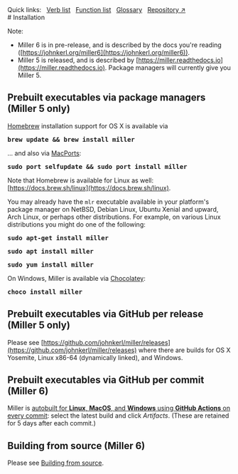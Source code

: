 <!---  PLEASE DO NOT EDIT DIRECTLY. EDIT THE .md.in FILE PLEASE. --->
<div>
<span class="quicklinks">
Quick links:
&nbsp;
<a class="quicklink" href="../reference-verbs/index.html">Verb list</a>
&nbsp;
<a class="quicklink" href="../reference-dsl-builtin-functions/index.html">Function list</a>
&nbsp;
<a class="quicklink" href="../glossary/index.html">Glossary</a>
&nbsp;
<a class="quicklink" href="https://github.com/johnkerl/miller" target="_blank">Repository ↗</a>
</span>
</div>
# Installation

Note:

* Miller 6 is in pre-release, and is described by the docs you're reading ([https://johnkerl.org/miller6](https://johnkerl.org/miller6)).
* Miller 5 is released, and is described by [https://miller.readthedocs.io](https://miller.readthedocs.io). Package managers will currently give you Miller 5.

## Prebuilt executables via package managers (Miller 5 only)

[Homebrew](https://brew.sh/) installation support for OS X is available via

<pre class="pre-highlight-non-pair">
<b>brew update && brew install miller</b>
</pre>

... and also via [MacPorts](https://www.macports.org/):

<pre class="pre-highlight-non-pair">
<b>sudo port selfupdate && sudo port install miller</b>
</pre>

Note that Homebrew is available for Linux as well: [https://docs.brew.sh/linux](https://docs.brew.sh/linux).

You may already have the `mlr` executable available in your platform's package manager on NetBSD, Debian Linux, Ubuntu Xenial and upward, Arch Linux, or perhaps other distributions. For example, on various Linux distributions you might do one of the following:

<pre class="pre-highlight-non-pair">
<b>sudo apt-get install miller</b>
</pre>

<pre class="pre-highlight-non-pair">
<b>sudo apt install miller</b>
</pre>

<pre class="pre-highlight-non-pair">
<b>sudo yum install miller</b>
</pre>

On Windows, Miller is available via [Chocolatey](https://chocolatey.org/):

<pre class="pre-highlight-non-pair">
<b>choco install miller</b>
</pre>

## Prebuilt executables via GitHub per release (Miller 5 only)

Please see [https://github.com/johnkerl/miller/releases](https://github.com/johnkerl/miller/releases) where there are builds for OS X Yosemite, Linux x86-64 (dynamically linked), and Windows.

## Prebuilt executables via GitHub per commit (Miller 6)

Miller is [autobuilt for **Linux**, **MacOS**, and **Windows** using **GitHub Actions** on every commit](https://github.com/johnkerl/miller/actions): select the latest build and click _Artifacts_. (These are retained for 5 days after each commit.)

## Building from source (Miller 6)

Please see [Building from source](build.md).
